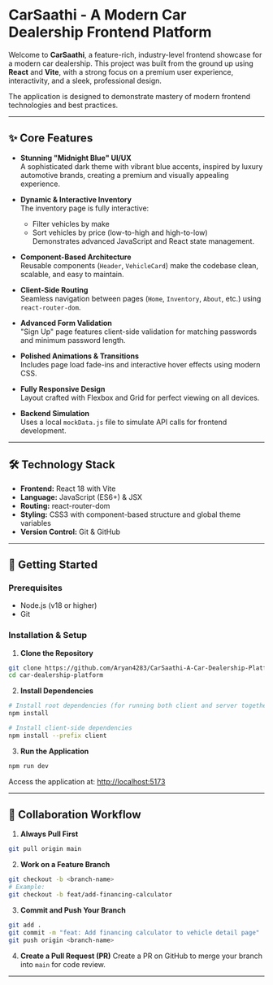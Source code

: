 # CarSaathi - A Modern Car Dealership Frontend Platform

Welcome to **CarSaathi**, a feature-rich, industry-level frontend showcase for a modern car dealership. This project was built from the ground up using **React** and **Vite**, with a strong focus on a premium user experience, interactivity, and a sleek, professional design.

The application is designed to demonstrate mastery of modern frontend technologies and best practices.

---

## ✨ Core Features

- **Stunning "Midnight Blue" UI/UX**  
  A sophisticated dark theme with vibrant blue accents, inspired by luxury automotive brands, creating a premium and visually appealing experience.

- **Dynamic & Interactive Inventory**  
  The inventory page is fully interactive:
  - Filter vehicles by make
  - Sort vehicles by price (low-to-high and high-to-low)  
  Demonstrates advanced JavaScript and React state management.

- **Component-Based Architecture**  
  Reusable components (`Header`, `VehicleCard`) make the codebase clean, scalable, and easy to maintain.

- **Client-Side Routing**  
  Seamless navigation between pages (`Home`, `Inventory`, `About`, etc.) using `react-router-dom`.

- **Advanced Form Validation**  
  "Sign Up" page features client-side validation for matching passwords and minimum password length.

- **Polished Animations & Transitions**  
  Includes page load fade-ins and interactive hover effects using modern CSS.

- **Fully Responsive Design**  
  Layout crafted with Flexbox and Grid for perfect viewing on all devices.

- **Backend Simulation**  
  Uses a local `mockData.js` file to simulate API calls for frontend development.

---

## 🛠️ Technology Stack

- **Frontend:** React 18 with Vite  
- **Language:** JavaScript (ES6+) & JSX  
- **Routing:** react-router-dom  
- **Styling:** CSS3 with component-based structure and global theme variables  
- **Version Control:** Git & GitHub  

---

## 🚀 Getting Started

### Prerequisites

- Node.js (v18 or higher)  
- Git  

### Installation & Setup

1. **Clone the Repository**

```bash
git clone https://github.com/Aryan4283/CarSaathi-A-Car-Dealership-Platform.git
cd car-dealership-platform
````

2. **Install Dependencies**

```bash
# Install root dependencies (for running both client and server together)
npm install

# Install client-side dependencies
npm install --prefix client
```

3. **Run the Application**

```bash
npm run dev
```

Access the application at: [http://localhost:5173](http://localhost:5173)

---

## 🤝 Collaboration Workflow

1. **Always Pull First**

```bash
git pull origin main
```

2. **Work on a Feature Branch**

```bash
git checkout -b <branch-name>
# Example:
git checkout -b feat/add-financing-calculator
```

3. **Commit and Push Your Branch**

```bash
git add .
git commit -m "feat: Add financing calculator to vehicle detail page"
git push origin <branch-name>
```

4. **Create a Pull Request (PR)**
   Create a PR on GitHub to merge your branch into `main` for code review.

---


